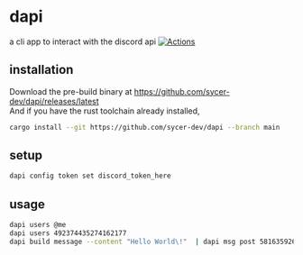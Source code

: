 # dapi  
a cli app to interact with the discord api
[![Actions](https://img.shields.io/github/workflow/status/sycer-dev/dapi/dapi?style=flat)](https://github.com/sycer-dev/dapi/actions)
<!-- [![Crate](https://img.shields.io/crates/v/dapi.svg?style=flat)](https://crates.io/crates/dapi)
[![Downloads](https://img.shields.io/crates/d/dapi.svg?style=flat)](https://crates.io/crates/dapi) -->

## installation
Download the pre-build binary at https://github.com/sycer-dev/dapi/releases/latest  
And if you have the rust toolchain already installed,
```sh
cargo install --git https://github.com/sycer-dev/dapi --branch main
```    

## setup
```sh
dapi config token set discord_token_here
```

## usage
```sh
dapi users @me
dapi users 492374435274162177
dapi build message --content "Hello World\!"  | dapi msg post 581635926757998613
```
